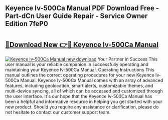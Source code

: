 ## Keyence Iv-500Ca Manual PDF Download Free - Part-dCn User Guide Repair - Service Owner Edition 7feP0

# <h2><a href="http://bc418.oget.top/?id=Keyence+Iv-500Ca+Manual">🔗Download New 👉🔴 Keyence Iv-500Ca Manual</a></h2>

[![Keyence Iv-500Ca Manual new download](https://i.imgur.com/5g1atiW.png)](http://bc418.oget.top/?id=Keyence+Iv-500Ca+Manual)
Your Partner in Success This user manual is your reliable companion in successfully operating and maintaining your Keyence Iv-500Ca Manual. Operating Instructions This manual outlines the correct operating procedures for your new Keyence Iv-500Ca Manual. Keyence Iv-500Ca Manual comes with an array of advanced features, including geolocation, smart alerts, customizable themes, and multi-device syncing, all of which can be accessed and customized through the user interface. It's our hope that the Keyence Iv-500Ca Manual has been a helpful and informative resource in helping you get started with your new product. Should you require any assistance or clarification, please do not hesitate to contact our customer support team.

